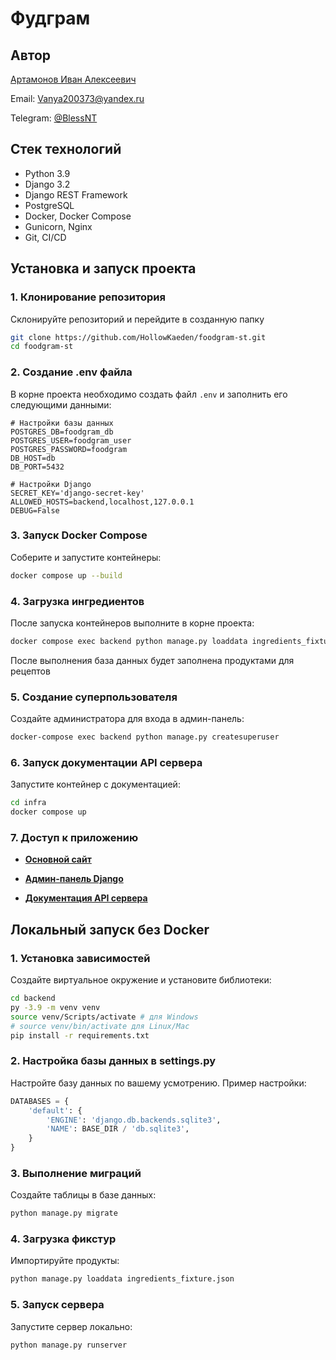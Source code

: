# Фудграм

## Автор

[Артамонов Иван Алексеевич](https://github.com/HollowKaeden)

Email: Vanya200373@yandex.ru

Telegram: [@BlessNT](https://t.me/BlessNT)

## Стек технологий

- Python 3.9
- Django 3.2
- Django REST Framework
- PostgreSQL
- Docker, Docker Compose
- Gunicorn, Nginx
- Git, CI/CD

## Установка и запуск проекта

### 1. Клонирование репозитория

Склонируйте репозиторий и перейдите в созданную папку

```bash
git clone https://github.com/HollowKaeden/foodgram-st.git
cd foodgram-st
```

### 2. Создание .env файла

В корне проекта необходимо создать файл `.env` и заполнить его следующими данными:

```env
# Настройки базы данных
POSTGRES_DB=foodgram_db
POSTGRES_USER=foodgram_user
POSTGRES_PASSWORD=foodgram
DB_HOST=db
DB_PORT=5432

# Настройки Django
SECRET_KEY='django-secret-key'
ALLOWED_HOSTS=backend,localhost,127.0.0.1
DEBUG=False
```

### 3. Запуск Docker Compose

Соберите и запустите контейнеры:

```bash
docker compose up --build
```

### 4. Загрузка ингредиентов

После запуска контейнеров выполните в корне проекта:
```bash
docker compose exec backend python manage.py loaddata ingredients_fixture.json
```
После выполнения база данных будет заполнена продуктами для рецептов

### 5. Создание суперпользователя

Создайте администратора для входа в админ-панель:

```bash
docker-compose exec backend python manage.py createsuperuser
```

### 6. Запуск документации API сервера

Запустите контейнер с документацией:

```bash
cd infra
docker compose up
```

### 7. Доступ к приложению

- [**Основной сайт**](http://localhost:8000/)

- [**Админ-панель Django**](http://localhost:8000/admin/)

- [**Документация API сервера**](http://localhost/api/docs/)

## Локальный запуск без Docker

### 1. Установка зависимостей

Создайте виртуальное окружение и установите библиотеки:

```bash
cd backend
py -3.9 -m venv venv
source venv/Scripts/activate # для Windows
# source venv/bin/activate для Linux/Mac
pip install -r requirements.txt
```

### 2. Настройка базы данных в settings.py

Настройте базу данных по вашему усмотрению. Пример настройки:

```py
DATABASES = {
    'default': {
        'ENGINE': 'django.db.backends.sqlite3',
        'NAME': BASE_DIR / 'db.sqlite3',
    }
}
```

### 3. Выполнение миграций

Создайте таблицы в базе данных:

```bash
python manage.py migrate
```

### 4. Загрузка фикстур

Импортируйте продукты:

```bash
python manage.py loaddata ingredients_fixture.json
```

### 5. Запуск сервера

Запустите сервер локально:

```bash
python manage.py runserver
```
